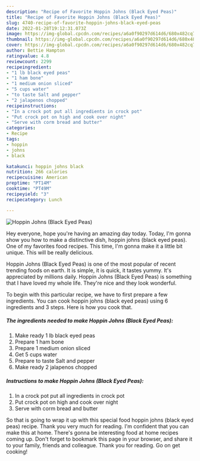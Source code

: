 ```yaml
---
description: "Recipe of Favorite Hoppin Johns (Black Eyed Peas)"
title: "Recipe of Favorite Hoppin Johns (Black Eyed Peas)"
slug: 4740-recipe-of-favorite-hoppin-johns-black-eyed-peas
date: 2022-01-28T19:12:31.073Z
image: https://img-global.cpcdn.com/recipes/a6a0f90297d614d6/680x482cq70/hoppin-johns-black-eyed-peas-recipe-main-photo.jpg
thumbnail: https://img-global.cpcdn.com/recipes/a6a0f90297d614d6/680x482cq70/hoppin-johns-black-eyed-peas-recipe-main-photo.jpg
cover: https://img-global.cpcdn.com/recipes/a6a0f90297d614d6/680x482cq70/hoppin-johns-black-eyed-peas-recipe-main-photo.jpg
author: Bettie Hampton
ratingvalue: 4.8
reviewcount: 2299
recipeingredient:
- "1 lb black eyed peas"
- "1 ham bone"
- "1 medium onion sliced"
- "5 cups water"
- "to taste Salt and pepper"
- "2 jalapenos chopped"
recipeinstructions:
- "In a crock pot put all ingredients in crock pot"
- "Put crock pot on high and cook over night"
- "Serve with corm bread and butter"
categories:
- Recipe
tags:
- hoppin
- johns
- black

katakunci: hoppin johns black 
nutrition: 266 calories
recipecuisine: American
preptime: "PT14M"
cooktime: "PT49M"
recipeyield: "3"
recipecategory: Lunch

---
```



![Hoppin Johns (Black Eyed Peas)](https://img-global.cpcdn.com/recipes/a6a0f90297d614d6/680x482cq70/hoppin-johns-black-eyed-peas-recipe-main-photo.jpg)

Hey everyone, hope you're having an amazing day today. Today, I'm gonna show you how to make a distinctive dish, hoppin johns (black eyed peas). One of my favorites food recipes. This time, I'm gonna make it a little bit unique. This will be really delicious.



Hoppin Johns (Black Eyed Peas) is one of the most popular of recent trending foods on earth. It is simple, it is quick, it tastes yummy. It's appreciated by millions daily. Hoppin Johns (Black Eyed Peas) is something that I have loved my whole life. They're nice and they look wonderful.


To begin with this particular recipe, we have to first prepare a few ingredients. You can cook hoppin johns (black eyed peas) using 6 ingredients and 3 steps. Here is how you cook that.

<!--inarticleads1-->

##### The ingredients needed to make Hoppin Johns (Black Eyed Peas):

1. Make ready 1 lb black eyed peas
1. Prepare 1 ham bone
1. Prepare 1 medium onion sliced
1. Get 5 cups water
1. Prepare to taste Salt and pepper
1. Make ready 2 jalapenos chopped




<!--inarticleads2-->

##### Instructions to make Hoppin Johns (Black Eyed Peas):

1. In a crock pot put all ingredients in crock pot
1. Put crock pot on high and cook over night
1. Serve with corm bread and butter




So that is going to wrap it up with this special food hoppin johns (black eyed peas) recipe. Thank you very much for reading. I'm confident that you can make this at home. There's gonna be interesting food at home recipes coming up. Don't forget to bookmark this page in your browser, and share it to your family, friends and colleague. Thank you for reading. Go on get cooking!

